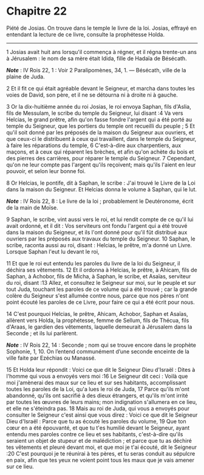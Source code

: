 # Chapitre 22

Piété de Josias.
On trouve dans le temple le livre de la loi.
Josias, effrayé en entendant la lecture de ce livre, consulte la prophétesse Holda.

***

1 Josias avait huit ans lorsqu'il commença à régner, et il régna trente-un ans à Jérusalem : le nom de sa mère était Idida, fille de Hadaïa de Bésécath.

***Note*** :  IV Rois 22, 1 : Voir 2 Paralipomènes, 34, 1. ― Bésécath, ville de la plaine de Juda.

2 Et il fit ce qui était agréable devant le Seigneur, et marcha dans toutes les voies de David, son père, et il ne se détourna ni à droite ni à gauche.


3 Or la dix-huitième année du roi Josias, le roi envoya Saphan, fils d'Aslia, fils de Messulam, le scribe du temple du Seigneur, lui disant :4 Va vers Helcias, le grand prêtre, afin qu'on fasse fondre l'argent qui a été porté au temple du Seigneur, que les portiers du temple ont recueilli du peuple ; 5 Et qu'il soit donné par les préposés de la maison du Seigneur aux ouvriers, et que ceux-ci le distribuent à ceux qui travaillent, dans le temple du Seigneur, à faire les réparations du temple, 6 C'est-à-dire aux charpentiers, aux maçons, et à ceux qui réparent les brèches, et afin qu'on achète du bois et des pierres des carrières, pour réparer le temple du Seigneur. 7 Cependant, qu'on ne leur compte pas l'argent qu'ils reçoivent; mais qu'ils l'aient en leur pouvoir, et selon leur bonne foi.


8 Or Helcias, le pontife, dit à Saphan, le scribe : J'ai trouvé le Livre de la Loi dans la maison du Seigneur. Et Helcias donna le volume à Saphan, qui le lut.

***Note*** :  IV Rois 22, 8 : Le livre de la loi ; probablement le Deutéronome, écrit de la main de Moïse.

9 Saphan, le scribe, vint aussi vers le roi, et lui rendit compte de ce qu'il lui avait ordonné, et il dit : Vos serviteurs ont fondu l'argent qui a été trouvé dans la maison du Seigneur, et ils l'ont donné pour qu'il fût distribué aux ouvriers par les préposés aux travaux du temple du Seigneur. 10 Saphan, le scribe, raconta aussi au roi, disant : Helcias, le prêtre, m'a donné un Livre. Lorsque Saphan l'eut lu devant le roi,


11 Et que le roi eut entendu les paroles du livre de la loi du Seigneur, il déchira ses vêtements. 12 Et il ordonna à Helcias, le prêtre, à Ahicam, fils de Saphan, à Achobor, fils de Micha, à Saphan, le scribe, et Asaïas, serviteur du roi, disant :13 Allez, et consultez le Seigneur sur moi, sur le peuple et sur tout Juda, touchant les paroles de ce volume qui a été trouvé ; car la grande colère du Seigneur s'est allumée contre nous, parce que nos pères n'ont point écouté les paroles de ce Livre, pour faire ce qui a été écrit pour nous.


14 C'est pourquoi Helcias, le prêtre, Ahicam, Achobor, Saphan et Asaïas, allèrent vers Holda, la prophétesse, femme de Sellum, fils de Thécua, fils d'Araas, le gardien des vêtements, laquelle demeurait à Jérusalem dans la Seconde ; et ils lui parlèrent.

***Note*** :  IV Rois 22, 14 : Seconde ; nom qui se trouve encore dans le prophète Sophonie, 1, 10. On l’entend communément d’une seconde enceinte de la ville faite par Ezéchias ou Manassé.

15 Et Holda leur répondit : Voici ce que dit le Seigneur Dieu d'Israël : Dites à l'homme qui vous a envoyés vers moi :16 Le Seigneur dit ceci : Voilà que moi j'amènerai des maux sur ce lieu et sur ses habitants, accomplissant toutes les paroles de la Loi, qu'a lues le roi de Juda, 17 Parce qu'ils m'ont abandonné, qu'ils ont sacrifié à des dieux étrangers, et qu'ils m'ont irrité par toutes les œuvres de leurs mains; mon indignation s'allumera en ce lieu, et elle ne s'éteindra pas. 18 Mais au roi de Juda, qui vous a envoyés pour consulter le Seigneur c'est ainsi que vous direz : Voici ce que dit le Seigneur Dieu d'Israël : Parce que tu as écouté les paroles du volume, 19 Que ton cœur en a été épouvanté, et que tu t'es humilié devant le Seigneur, ayant entendu mes paroles contre ce lieu et ses habitants, c'est-à-dire qu'ils seraient un objet de stupeur et de malédiction ; et parce que tu as déchiré tes vêtements et pleuré devant moi, et que moi je t'ai écouté, dit le Seigneur :20 C'est pourquoi je te réunirai à
tes pères, et tu seras conduit au sépulcre en paix, afin que tes yeux ne voient point tous les maux que je vais amener sur ce lieu.


